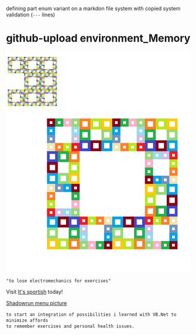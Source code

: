 defining part enum variant on a markdon file system with copied system validation (`---` lines)

# github-upload environment_Memory
![waterbowl](camtasia_unknowen.bmp "an uni cheat")

```vb.net
"to lose electromechanics for exercises"
```

Visit [It's sportish](https://github.com/ledlightjungledStefan/Osterei/blob/gutenberggnu/main/naming-convention.md) today!

[Shadowrun menu picture](https://github.com/ledlightjungledStefan/Osterei/blob/gutenberggnu/nested-group.pdf)

    to start an integration of possibilities i learned with VB.Net to minimize affords
    to remember exercises and personal health issues.
